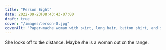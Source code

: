 ```yaml
---
title: "Person Eight"
date: 2022-09-23T08:43:43-07:00
draft: true
cover: "/images/person-8.jpg"
coverAlt: "Paper-mache woman with skirt, long hair, button shirt, and skirt."
---
```


She looks off to the distance. Maybe she is a woman out on the range.